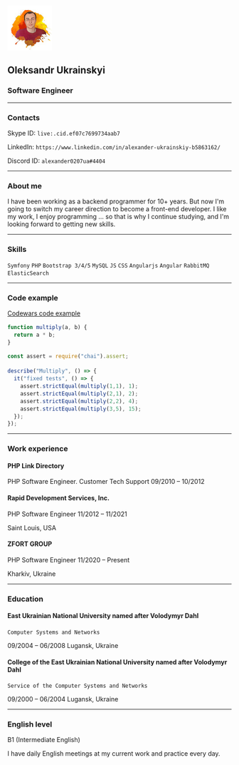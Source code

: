 ![My Photo](img/me.jpeg "My Photo")
## Oleksandr Ukrainskyi
### Software Engineer
*********

### Contacts

Skype ID: ``` live:.cid.ef07c7699734aab7 ```

LinkedIn: ``` https://www.linkedin.com/in/alexander-ukrainskiy-b5863162/ ```

Discord ID: ``` alexander0207ua#4404 ```

*********

### About me

I have been working as a backend programmer for 10+ years. But now I'm going to switch my career direction to
become a front-end developer. I like my work, I enjoy programming ... so that is why I continue studying,
and I'm looking forward to getting new skills.

*********

### Skills
```Symfony``` ```PHP``` ```Bootstrap 3/4/5``` ```MySQL``` ```JS``` ```CSS``` ```Angularjs``` ```Angular``` ```RabbitMQ```
````ElasticSearch````

*********
### Code example
[Codewars code example](https://www.codewars.com/kata/50654ddff44f800200000004/train/javascript)
```javascript
function multiply(a, b) {
  return a * b;
}
```

```javascript
const assert = require("chai").assert;

describe("Multiply", () => {
  it("fixed tests", () => {
    assert.strictEqual(multiply(1,1), 1);
    assert.strictEqual(multiply(2,1), 2);
    assert.strictEqual(multiply(2,2), 4);
    assert.strictEqual(multiply(3,5), 15);   
  });
});
```

*********

### Work experience
#### PHP Link Directory
PHP Software Engineer. Customer Tech Support
09/2010 – 10/2012

#### Rapid Development Services, Inc.
PHP Software Engineer
11/2012 – 11/2021

Saint Louis, USA

#### ZFORT GROUP
PHP Software Engineer
11/2020 – Present

Kharkiv, Ukraine

*********
### Education
#### East Ukrainian National University named after Volodymyr Dahl
``` Computer Systems and Networks ```

09/2004 – 06/2008 Lugansk, Ukraine

#### College of the East Ukrainian National University named after Volodymyr Dahl
``` Service of the Computer Systems and Networks ```

09/2000 – 06/2004 Lugansk, Ukraine
*********
### English level
B1 (Intermediate English)

I have daily English meetings at my current work and practice every day.

